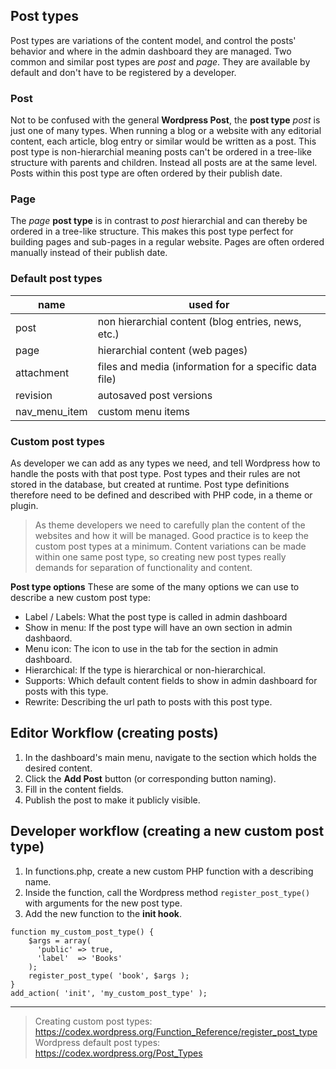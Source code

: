 ## Post types
Post types are variations of the content model, and control the posts' behavior and where in the admin dashboard they are managed. Two common and similar post types are *post* and *page*. They are available by default and don't have to be registered by a developer. 

### Post
Not to be confused with the general **Wordpress Post**, the **post type** *post* is just one of many types. When running a blog or a website with any editorial content, each article, blog entry or similar would be written as a post. This post type is non-hierarchial meaning posts can't be ordered in a tree-like structure with parents and children. Instead all posts are at the same level. Posts within this post type are often ordered by their publish date.

### Page
The *page* **post type** is in contrast to *post* hierarchial and can thereby be ordered in a tree-like structure. This makes this post type perfect for building pages and sub-pages in a regular website. Pages are often ordered manually instead of their publish date.

### Default post types
| name | used for |
| ------------- | ------------- |
| post | non hierarchial content (blog entries, news, etc.) |
| page | hierarchial content (web pages) |
| attachment |  files and media (information for a specific data file) |
| revision | autosaved post versions |
| nav_menu_item | custom menu items |

### Custom post types
As developer we can add as any types we need, and tell Wordpress how to handle the posts with that post type. Post types and their rules are not stored in the database, but created at runtime. Post type definitions therefore need to be defined and described with PHP code, in a theme or plugin. 

> As theme developers we need to carefully plan the content of the websites and how it will be managed. Good practice is to keep the custom post types at a minimum. Content variations can be made within one same post type, so creating new post types really demands for separation of functionality and content.

**Post type options**
These are some of the many options we can use to describe a new custom post type:

* Label / Labels: What the post type is called in admin dashboard
* Show in menu: If the post type will have an own section in admin dashbaord.
* Menu icon: The icon to use in the tab for the section in admin dashboard.
* Hierarchical: If the type is hierarchical or non-hierarchical.
* Supports: Which default content fields to show in admin dashboard for posts with this type.
* Rewrite: Describing the url path to posts with this post type.

## Editor Workflow (creating posts)
1. In the dashboard's main menu, navigate to the section which holds the desired content.
2. Click the **Add Post** button (or corresponding button naming).
3. Fill in the content fields.
4. Publish the post to make it publicly visible.

## Developer workflow (creating a new custom post type)
1. In functions.php, create a new custom PHP function with a describing name.
2. Inside the function, call the Wordpress method `register_post_type()` with arguments for the new post type.
3. Add the new function to the **init hook**.

```
function my_custom_post_type() {
    $args = array(
      'public' => true,
      'label'  => 'Books'
    );
    register_post_type( 'book', $args );
}
add_action( 'init', 'my_custom_post_type' ); 
```
---

> Creating custom post types: https://codex.wordpress.org/Function_Reference/register_post_type
> Wordpress default post types: https://codex.wordpress.org/Post_Types
